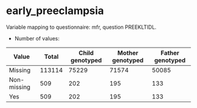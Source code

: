 # early_preeclampsia
Variable mapping to questionnaire: mfr, question PREEKLTIDL.
- Number of values:

| Value | Total | Child genotyped | Mother genotyped | Father genotyped |
| ----- | ----- | --------------- | ---------------- | ---------------- |
| Missing | 113114 | 75229 | 71574 | 50085 |
| Non-missing | 509 | 202 | 195 | 133 |
| Yes | 509 | 202 | 195 |133 |



